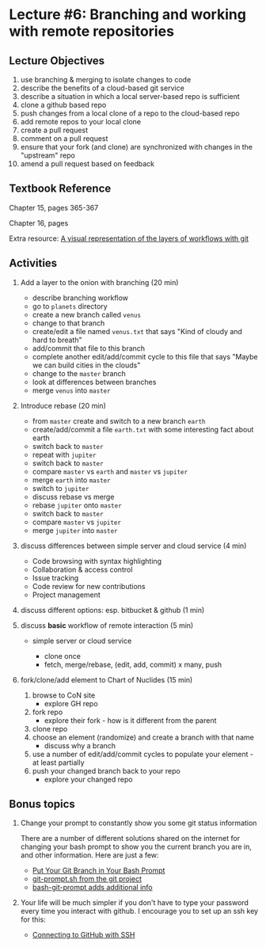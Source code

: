 # Lecture #6: Branching and working with remote repositories

## Lecture Objectives

1. use branching & merging to isolate changes to code
1. describe the benefits of a cloud-based git service
1. describe a situation in which a local server-based repo is sufficient
1. clone a github based repo
1. push changes from a local clone of a repo to the cloud-based repo
1. add remote repos to your local clone
1. create a pull request
1. comment on a pull request
1. ensure that your fork (and clone) are synchronized with changes in the
   "upstream" repo
1. amend a pull request based on feedback

## Textbook Reference

Chapter 15, pages 365-367

Chapter 16, pages 

Extra resource: [A visual representation of the layers of workflows with git][workflow]

## Activities

1. Add a layer to the onion with branching (20 min)

   * describe branching workflow
   * go to `planets` directory
   * create a new branch called `venus`
   * change to that branch
   * create/edit a file named `venus.txt` that says "Kind of cloudy and hard to breath"
   * add/commit that file to this branch
   * complete another edit/add/commit cycle to this file that says "Maybe we
   can build cities in the clouds"
   * change to the `master` branch
   * look at differences between branches
   * merge `venus` into `master`

1. Introduce rebase (20 min)

   * from `master` create and switch to a new branch `earth`
   * create/add/commit a file `earth.txt` with some interesting fact about earth
   * switch back to `master`
   * repeat with `jupiter`
   * switch back to `master`
   * compare `master` vs `earth` and `master` vs `jupiter`
   * merge `earth` into `master`
   * switch to `jupiter`
   * discuss rebase vs merge
   * rebase `jupiter` onto `master`
   * switch back to `master`
   * compare `master` vs `jupiter`
   * merge `jupiter` into `master`

1. discuss differences between simple server and cloud service (4 min)

   * Code browsing with syntax highlighting
   * Collaboration & access control
   * Issue tracking
   * Code review for new contributions
   * Project management

1. discuss different options: esp. bitbucket & github (1 min)

1. discuss **basic** workflow of remote interaction (5 min)

   * simple server or cloud service

     * clone once
     * fetch, merge/rebase, (edit, add, commit) x many, push 

1. fork/clone/add element to Chart of Nuclides  (15 min)
   1. browse to CoN site
      * explore GH repo
   1. fork repo
      * explore their fork - how is it different from the parent
   1. clone repo
   1. choose an element (randomize) and create a branch with that name
      * discuss why a branch
   1. use a number of edit/add/commit cycles to populate your element - at least partially
   1. push your changed branch back to your repo
      * explore your changed repo


## Bonus topics

1. Change your prompt to constantly show you some git status information

   There are a number of different solutions shared on the internet for
   changing your bash prompt to show you the current branch you are in, and
   other information.  Here are just a few:
 
   * [Put Your Git Branch in Your Bash Prompt](http://code-worrier.com/blog/git-branch-in-bash-prompt/)
   * [git-prompt.sh from the git project](https://github.com/git/git/blob/master/contrib/completion/git-prompt.sh)
   * [bash-git-prompt adds additional info](https://github.com/magicmonty/bash-git-prompt)

1. Your life will be much simpler if you don't have to type your password
   every time you interact with github.  I encourage you to set up an ssh key
   for this:

    * [Connecting to GitHub with SSH](https://help.github.com/articles/connecting-to-github-with-ssh/)

[workflow]: https://docs.google.com/presentation/d/1zWa5y-BUZVvR0jKCtG6ueDxPYoODKTP8xeyhZYP_eGo/edit#slide=id.g30ae4d994d_0_339
